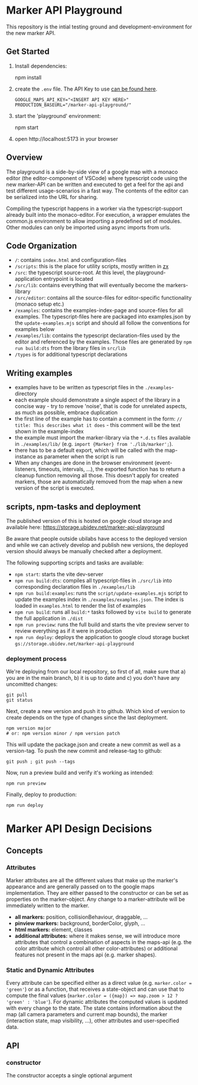 # Marker API Playground

This repository is the intial testing ground and development-environment for
the new marker API.

## Get Started

1.  Install dependencies:

    npm install

2.  create the `.env` file. The API Key to use
    [can be found here][gcloud_console_maps_credentials].

        GOOGLE_MAPS_API_KEY="<INSERT API KEY HERE>"
        PRODUCTION_BASEURL="/marker-api-playground/"

3.  start the 'playground' environment:

    npm start

4.  open http://localhost:5173 in your browser

[gcloud_console_maps_credentials]: https://console.cloud.google.com/apis/credentials/key/cace4819-4b19-489c-bd49-d91300d72dab?project=ubilabs-dev

## Overview

The playground is a side-by-side view of a google map with a monaco editor (the
editor-component of VSCode) where typescript code using the new
marker-API can be written and executed to get a feel for the api and test
different usage-scenarios in a fast way. The contents of the editor can be
serialized into the URL for sharing.

Compiling the typescript happens in a worker via the typescript-support
already built into the monaco-editor. For execution, a wrapper emulates the
common.js environment to allow importing a predefined set of modules. Other
modules can only be imported using async imports from urls.

## Code Organization

- `/`: contains `index.html` and configuration-files
- `/scripts`: this is the place for utility scripts, mostly written in [zx][]
- `/src`: the typescript source-root. At this level, the
  playground-application entrypoint is located
- `/src/lib`: contains everything that will eventually become
  the markers-library
- `/src/editor`: contains all the source-files for editor-specific
  functionality (monaco setup etc.)
- `/examples`: contains the examples-index-page and source-files for all
  examples. The typescript-files here are packaged into examples.json by
  the `update-examples.mjs` script and should all follow the conventions for
  examples below
- `/examples/lib`: contains the typescript declaration-files used by the
  editor and referenced by the examples. Those files are generated by
  `npm run build:dts` from the library files in `src/lib`
- `/types` is for additional typescript declarations

[zx]: https://github.com/google/zx

## Writing examples

- examples have to be written as typescript files in the `./examples`-directory
- each example should demonstrate a single aspect of the library in a
  concise way - try to remove 'noise', that is code for unrelated aspects,
  as much as possible, embrace duplication
- the first line of the example has to contain a comment in the form:
  `// title: This describes what it does` - this comment will be the text
  shown in the example-index
- the example must import the marker-library via the `*.d.ts` files
  available in `./examples/lib/` (e.g. `import {Marker} from './lib/marker';`).
- there has to be a default export, which will be called with the
  map-instance as parameter when the script is run
- When any changes are done in the browser environment (event-listeners,
  timeouts, intervals, ...), the exported function has to return a cleanup
  function removing all those. This doesn't apply for created markers, those
  are automatically removed from the map when a new version of the script is
  executed.

## scripts, npm-tasks and deployment

The published version of this is hosted on google cloud storage and available
here: https://storage.ubidev.net/marker-api-playground

Be aware that people outside ubilabs have access to the deployed version
and while we can actively develop and publish new versions, the deployed
version should always be manually checked after a deployment.

The following supporting scripts and tasks are available:

- `npm start`: starts the vite dev-server
- `npm run build:dts`: compiles all typescript-files in `./src/lib`
  into corresponding declaration files in `./examples/lib`
- `npm run build:examples`: runs the `script/update-examples.mjs` script to
  update the examples index in `./examples/examples.json`. The index is
  loaded in `examples.html` to render the list of examples
- `npm run build`: runs all `build:*` tasks followed by `vite build` to
  generate the full application in `./dist`
- `npm run preview`: runs the full build and starts the vite preview server
  to review everything as if it were in production
- `npm run deploy`: deploys the application to google cloud storage bucket
  `gs://storage.ubidev.net/marker-api-playground`

### deployment process

We're deploying from our local repository, so first of all, make sure that
a) you are in the main branch, b) it is up to date and c) you don't have any
uncomitted changes:

    git pull
    git status

Next, create a new version and push it to github. Which kind of version to 
create depends on the type of changes since the last deployment. 

    npm version major
    # or: npm version minor / npm version patch

This will update the package.json and create a new commit as well as a
version-tag. To push the new commit and release-tag to github:

    git push ; git push --tags

Now, run a preview build and verify it's working as intended:

    npm run preview

Finally, deploy to production:

    npm run deploy

# Marker API Design Decisions

## Concepts

### Attributes

Marker attributes are all the different values that make
up the marker's appearance and are generally passed on to the google maps
implementation. They are either passed to the constructor or can be set as
properties on the marker-object. Any change to a marker-attribute will
be immediately written to the marker.

- **all markers:** position, collisionBehaviour, draggable, ...
- **pinview markers:** background, borderColor, glyph, ...
- **html markers:** element, classes
- **additional attributes:** where it makes sense, we will introduce more
  attributes that control a combination of aspects in the maps-api (e.g. the
  color attribute which control all other color-attributes) or additional
  features not present in the maps api (e.g. marker shapes).

### Static and Dynamic Attributes

Every attribute can be specified either as a direct value
(e.g. `marker.color = 'green'`) or as a function, that receives a state-object and
can use that to compute the final values (`marker.color = ({map}) => map.zoom > 12 ? 'green' : 'blue'`). For dynamic attributes the
computed values is updated with every change to the state. The state
contains information about the map (all camera parameters and current map
bounds), the marker (interaction state, map visibility, ...), other attributes
and user-specified data.

## API

### constructor

The constructor accepts a single optional argument
